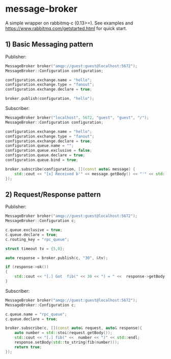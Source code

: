 # message-broker

A simple wrapper on rabbitmq-c (0.13>=).
See examples and https://www.rabbitmq.com/getstarted.html for quick start.

## 1) Basic Messaging pattern

Publisher:
```cpp
MessageBroker broker("amqp://guest:guest@localhost:5672");
MessageBroker::Configuration configuration;

configuration.exchange.name = "hello";
configuration.exchange.type = "fanout";
configuration.exchange.declare = true;

broker.publish(configuration, "hello");
```

Subscriber:
```cpp
MessageBroker broker("localhost", 5672, "guest", "guest", "/");
MessageBroker::Configuration configuration;

configuration.exchange.name = "hello";
configuration.exchange.type = "fanout";
configuration.exchange.declare = true;
configuration.queue.name = "";
configuration.queue.exclusive = false;
configuration.queue.declare = true;
configuration.queue.bind = true;

broker.subscribe(configuration, [](const auto& message) {
	std::cout << "[x] Received b'" << message.getBody() << "'" << std::endl;
});

```


## 2) Request/Response pattern

Publisher:
```cpp
MessageBroker broker("amqp://guest:guest@localhost:5672");
MessageBroker::Configuration c;

c.queue.exclusive = true;
c.queue.declare = true;
c.routing_key = "rpc_queue";

struct timeout tv = {5,0};

auto response = broker.publish(c, "30", &tv);

if (response->ok())
{
	std::cout << "[.] Got  fib(" << 30 << ") = " <<  response->getBody() << std::endl;
}
```

Subscriber:
```cpp
MessageBroker broker("amqp://guest:guest@localhost:5672");
MessageBroker::Configuration c;

c.queue.name = "rpc_queue";
c.queue.declare = true;

broker.subscribe(c, [](const auto& request, auto& response){
	auto number = std::stoi(request.getBody());
	std::cout << "[.] fib(" <<  number << ")" << std::endl;
	response.setBody(std::to_string(fib(number)));
	return true;
});
```
